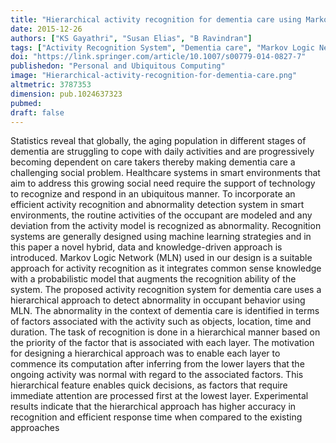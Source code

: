 ```yaml
---
title: "Hierarchical activity recognition for dementia care using Markov Logic Network"
date: 2015-12-26
authors: ["KS Gayathri", "Susan Elias", "B Ravindran"]
tags: ["Activity Recognition System", "Dementia care", "Markov Logic Network"]
doi: "https://link.springer.com/article/10.1007/s00779-014-0827-7"
publishedon: "Personal and Ubiquitous Computing"
image: "Hierarchical-activity-recognition-for-dementia-care.png"
altmetric: 3787353
dimension: pub.1024637323
pubmed: 
draft: false
---
```

Statistics reveal that globally, the aging population in different stages of dementia are struggling to cope with daily activities and are progressively becoming dependent on care takers thereby making dementia care a challenging social problem. Healthcare systems in smart environments that aim to address this growing social need require the support of technology to recognize and respond in an ubiquitous manner. To incorporate an efficient activity recognition and abnormality detection system in smart environments, the routine activities of the occupant are modeled and any deviation from the activity model is recognized as abnormality. Recognition systems are generally designed using machine learning strategies and in this paper a novel hybrid, data and knowledge-driven approach is introduced. Markov Logic Network (MLN) used in our design is a suitable approach for activity recognition as it integrates common sense knowledge with a probabilistic model that augments the recognition ability of the system. The proposed activity recognition system for dementia care uses a hierarchical approach to detect abnormality in occupant behavior using MLN. The abnormality in the context of dementia care is identified in terms of factors associated with the activity such as objects, location, time and duration. The task of recognition is done in a hierarchical manner based on the priority of the factor that is associated with each layer. The motivation for designing a hierarchical approach was to enable each layer to commence its computation after inferring from the lower layers that the ongoing activity was normal with regard to the associated factors. This hierarchical feature enables quick decisions, as factors that require immediate attention are processed first at the lowest layer. Experimental results indicate that the hierarchical approach has higher accuracy in recognition and efficient response time when compared to the existing approaches